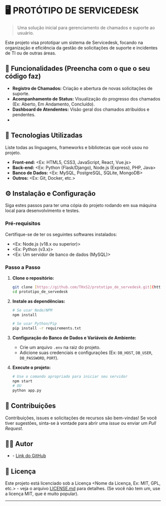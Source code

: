 # 🖥️ PROTÓTIPO DE SERVICEDESK

> Uma solução inicial para gerenciamento de chamados e suporte ao usuário.

Este projeto visa prototipar um sistema de Servicedesk, focando na organização e eficiência da gestão de solicitações de suporte e incidentes de TI ou de outras áreas.

## 🌟 Funcionalidades (Preencha com o que o seu código faz)

* **Registro de Chamados:** Criação e abertura de novas solicitações de suporte.
* **Acompanhamento de Status:** Visualização do progresso dos chamados (Ex: Aberto, Em Andamento, Concluído).
* **Dashboard de Atendentes:** Visão geral dos chamados atribuídos e pendentes.
* **<ADICIONE OUTRAS FUNCIONALIDADES PRINCIPAIS DO SEU PROJETO AQUI>**

## 🚀 Tecnologias Utilizadas

Liste todas as linguagens, frameworks e bibliotecas que você usou no projeto.

* **Front-end:** <Ex: HTML5, CSS3, JavaScript, React, Vue.js>
* **Back-end:** <Ex: Python (Flask/Django), Node.js (Express), PHP, Java>
* **Banco de Dados:** <Ex: MySQL, PostgreSQL, SQLite, MongoDB>
* **Outros:** <Ex: Git, Docker, etc.>

## ⚙️ Instalação e Configuração

Siga estes passos para ter uma cópia do projeto rodando em sua máquina local para desenvolvimento e testes.

### Pré-requisitos

Certifique-se de ter os seguintes softwares instalados:

* <Ex: Node.js (v18.x ou superior)>
* <Ex: Python (v3.x)>
* <Ex: Um servidor de banco de dados (MySQL)>

### Passo a Passo

1.  **Clone o repositório:**
    ```bash
    git clone [https://github.com/THxS2/prototipo_de_servedesk.git](https://github.com/THxS2/prototipo_de_servedesk.git)
    cd prototipo_de_servedesk
    ```

2.  **Instale as dependências:**
    ```bash
    # Se usar Node/NPM
    npm install
    
    # Se usar Python/Pip
    pip install -r requirements.txt
    ```

3.  **Configuração do Banco de Dados e Variáveis de Ambiente:**
    * Crie um arquivo `.env` na raiz do projeto.
    * Adicione suas credenciais e configurações (Ex: `DB_HOST`, `DB_USER`, `DB_PASSWORD`, `PORT`).

4.  **Execute o projeto:**
    ```bash
    # Use o comando apropriado para iniciar seu servidor
    npm start
    # OU
    python app.py
    ```

## 🤝 Contribuições

Contribuições, issues e solicitações de recursos são bem-vindas! Se você tiver sugestões, sinta-se à vontade para abrir uma *issue* ou enviar um *Pull Request*.

## 👨‍💻 Autor

* **<Seu Nome ou Nickname>** - [Link do GitHub](https://github.com/THxS2)

## 📄 Licença

Este projeto está licenciado sob a Licença <Nome da Licença, Ex: MIT, GPL, etc.> - veja o arquivo [LICENSE.md](LICENSE.md) para detalhes. (Se você não tem um, use a licença MIT, que é muito popular).

---

